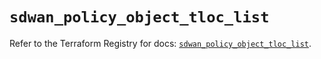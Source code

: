 # `sdwan_policy_object_tloc_list`

Refer to the Terraform Registry for docs: [`sdwan_policy_object_tloc_list`](https://registry.terraform.io/providers/ciscodevnet/sdwan/0.8.0/docs/resources/policy_object_tloc_list).
